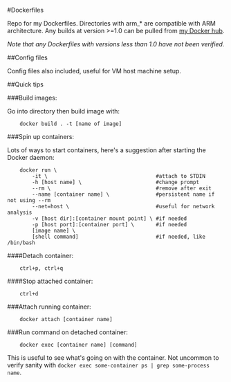 #Dockerfiles

Repo for my Dockerfiles. Directories with arm_\* are compatible with ARM
architecture. Any builds at version >=1.0 can be pulled from [my Docker hub](https://hub.docker.com/r/victorclark/).

*Note that any Dockerfiles with versions less than 1.0 have not been verified.*

##Config files

Config files also included, useful for VM host machine setup.

##Quick tips

###Build images:

Go into directory then build image with:

        docker build . -t [name of image]

###Spin up containers:

Lots of ways to start containers, here's a suggestion after starting the Docker
daemon:

        docker run \ 
            -it \                                   #attach to STDIN
            -h [host name] \                        #change prompt
            --rm \                                  #remove after exit
            --name [container name] \               #persistent name if not using --rm
            --net=host \                            #useful for network analysis
            -v [host dir]:[container mount point] \ #if needed
            -p [host port]:[container port] \       #if needed
            [image name] \
            [shell command]                         #if needed, like /bin/bash

####Detach container:

        ctrl+p, ctrl+q

####Stop attached container:

        ctrl+d

###Attach running container:

        docker attach [container name]

###Run command on detached container:

        docker exec [container name] [command]

This is useful to see what's going on with the container. Not uncommon to verify
sanity with `docker exec some-container ps | grep some-process name`. 
